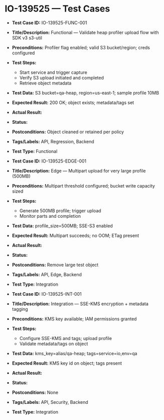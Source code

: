 # IO-139525 — Test Cases

- **Test Case ID:** IO-139525-FUNC-001
- **Title/Description:** Functional — Validate heap profiler upload flow with SDK v3 s3-util
- **Preconditions:** Profiler flag enabled; valid S3 bucket/region; creds configured
- **Test Steps:**
  - Start service and trigger capture
  - Verify S3 upload initiated and completed
  - Retrieve object metadata
- **Test Data:** S3 bucket=qa-heap, region=us-east-1; sample profile 10MB
- **Expected Result:** 200 OK; object exists; metadata/tags set
- **Actual Result:**
- **Status:**
- **Postconditions:** Object cleaned or retained per policy
- **Tags/Labels:** API, Regression, Backend
- **Test Type:** Functional

- **Test Case ID:** IO-139525-EDGE-001
- **Title/Description:** Edge — Multipart upload for very large profile (500MB)
- **Preconditions:** Multipart threshold configured; bucket write capacity sized
- **Test Steps:**
  - Generate 500MB profile; trigger upload
  - Monitor parts and completion
- **Test Data:** profile_size=500MB; SSE-S3 enabled
- **Expected Result:** Multipart succeeds; no OOM; ETag present
- **Actual Result:**
- **Status:**
- **Postconditions:** Remove large test object
- **Tags/Labels:** API, Edge, Backend
- **Test Type:** Integration

- **Test Case ID:** IO-139525-INT-001
- **Title/Description:** Integration — SSE-KMS encryption + metadata tagging
- **Preconditions:** KMS key available; IAM permissions granted
- **Test Steps:**
  - Configure SSE-KMS and tags; upload profile
  - Validate metadata/tags on object
- **Test Data:** kms_key=alias/qa-heap; tags=service=io,env=qa
- **Expected Result:** KMS key id on object; tags present
- **Actual Result:**
- **Status:**
- **Postconditions:** None
- **Tags/Labels:** API, Security, Backend
- **Test Type:** Integration


